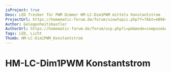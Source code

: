 ```yaml
---
isProject: true
Desc: LED Treiber für PWM Dimmer HM-LC-Dim1PWM mittels Konstantstrom
ProjectUrl: https://homematic-forum.de/forum/viewtopic.php?f=76&t=48964
Author: Gelegenheitsbastler
AuthorUrl: https://homematic-forum.de/forum/ucp.php?i=pm&mode=compose&u=20394
Tags: LED, Licht
Thumb: HM-LC-Dim1PWM_Konstantstrom
---
```


# HM-LC-Dim1PWM Konstantstrom

